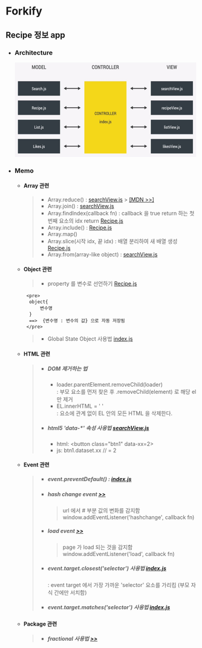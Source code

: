 # Forkify

## Recipe 정보 app

- ### Architecture

  <img src="./ref/architecture.JPG" alt="App-architecture" height=250px></img>

- ### Memo

  - #### Array 관련

    > - Array.reduce() : [searchView.js]() > [[MDN >>]](https://developer.mozilla.org/ko/docs/Web/JavaScript/Reference/Global_Objects/Array/Reduce)
    > - Array.join() : [searchView.js]()
    > - Array.findIndex(callback fn) : callback 을 true return 하는 첫 번째 요소의 idx return [Recipe.js]()
    > - Array.include() : [Recipe.js]()
    > - Array.map()
    > - Array.slice(시작 idx, 끝 idx) : 배열 분리하여 새 배열 생성 [Recipe.js]()
    > - Array.from(array-like object) : [searchView.js]()

  - #### Object 관련

    > - property 를 변수로 선언하기 [Recipe.js]()

         <pre>
          object{
              변수명
          }
          ==>  {변수명 : 변수의 값} 으로 자동 저장됨
         </pre>

    > - Global State Object 사용법 [index.js]()

  - #### HTML 관련

    > - ##### DOM 제거하는 법
    >   - loader.parentElement.removeChild(loader)  
    >     : 부모 요소를 먼저 찾은 후 .removeChild(element) 로 해당 el만 제거
    >   - EL.innerHTML = ' '  
    >     : 요소에 관계 없이 EL 안의 모든 HTML 을 삭제한다.
    > - ##### html5 'data-\*' 속성 사용법 [searchView.js]()
    >   - html: \<button class="btn1" data-xx=2>
    >   - js: btn1.dataset.xx // = 2

  - #### Event 관련

    > - ##### event.preventDefault() : [index.js]()
    > - ##### hash change event [>>]()
    >   > url 에서 # 부분 값의 변화를 감지함  
    >   > window.addEventListener('hashchange', callback fn)
    > - ##### load event [>>]()
    >   > page 가 load 되는 것을 감지함  
    >   > window.addEventListener('load', callback fn)
    > - ##### event.target.closest('selector') 사용법 [index.js]()
    >   : event target 에서 가장 가까운 'selector' 요소를 가리킴 (부모 자식 간에만 서치함)
    > - ##### event.target.matches('selector') 사용법 [index.js]()

  - #### Package 관련

    > - ##### fractional 사용법 [>>]()
